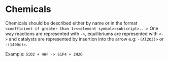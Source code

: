 Chemicals
==
Chemicals should be described either by name or in the format
`<coefficient if greater than 1><<element symbol><subscript>...>`
One way reactions are represented with `->`, equilibriums are represented with `<->` and catalysts are represented by insertion into the arrow e.g: `-(Al2O3)>` or `-(1400c)>`.

Example: `SiO2 + 4HF -> SiF4 + 2H2O`

